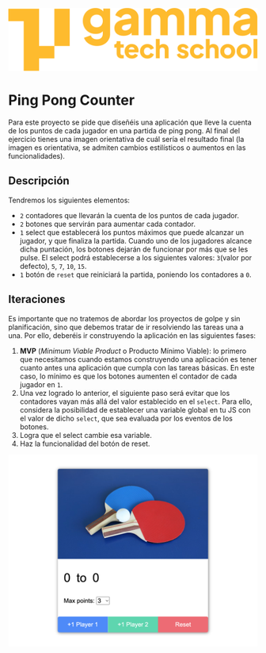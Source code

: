 ![Logo de GammaTech Scool](./assets/Logo_Yellow.png)

# Ping Pong Counter
Para este proyecto se pide que diseñéis una aplicación que lleve la cuenta de los puntos de cada jugador en una partida de ping pong. Al final del ejercicio tienes una imagen orientativa de cuál sería el resultado final (la imagen es orientativa, se admiten cambios estilísticos o aumentos en las funcionalidades).

## Descripción
Tendremos los siguientes elementos:
- `2` contadores que llevarán la cuenta de los puntos de cada jugador.
- `2` botones que servirán para aumentar cada contador.
- `1` select que establecerá los puntos máximos que puede alcanzar un jugador, y que finaliza la partida. Cuando uno de los jugadores alcance dicha puntación, los botones dejarán de funcionar por más que se les pulse. El select podrá establecerse a los siguientes valores: `3`(valor por defecto), `5`, `7`, `10`, `15`.
- `1` botón de `reset` que reiniciará la partida, poniendo los contadores a `0`.

## Iteraciones
Es importante que no tratemos de abordar los proyectos de golpe y sin planificación, sino que debemos tratar de ir resolviendo las tareas una a una. Por ello, deberéis ir construyendo la aplicación en las siguientes fases:

1. **MVP** (*Minimum Viable Product*  o Producto Mínimo Viable): lo primero que necesitamos cuando estamos construyendo una aplicación es tener cuanto antes una aplicación que cumpla con las tareas básicas. En este caso, lo mínimo es que los botones aumenten el contador de cada jugador en `1`.
2. Una vez logrado lo anterior, el siguiente paso será evitar que los contadores vayan más allá del valor establecido en el `select`. Para ello, considera la posibilidad de establecer una variable global en tu JS con el valor de dicho `select`, que sea evaluada por los eventos de los botones.
3. Logra que el select cambie esa variable.
4. Haz la funcionalidad del botón de reset.

![](./assets/pingpong_counter_img.png)